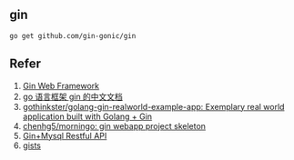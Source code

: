 
## gin

```
go get github.com/gin-gonic/gin
```


## Refer

1. [Gin Web Framework](https://gin-gonic.github.io/gin/)
2. [go 语言框架 gin 的中文文档](https://github.com/skybebe/gin-doc-cn)
3. [gothinkster/golang-gin-realworld-example-app: Exemplary real world application built with Golang + Gin](https://github.com/gothinkster/golang-gin-realworld-example-app)
4. [chenhg5/morningo: gin webapp project skeleton](https://github.com/chenhg5/morningo)
5. [Gin+Mysql Restful API](https://www.jianshu.com/p/a3f63b5da74c)
6. [gists](https://gist.github.com/rsj217)